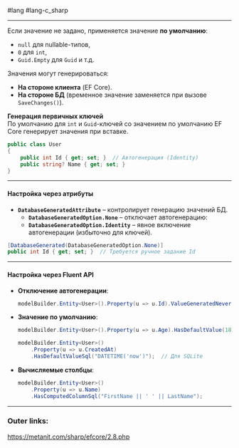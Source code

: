 #lang #lang-c_sharp 

---
Если значение не задано, применяется значение **по умолчанию**:  
  - `null` для nullable-типов,  
  - `0` для `int`,  
  - `Guid.Empty` для `Guid` и т.д.  

Значения могут генерироваться:  
  - **На стороне клиента** (EF Core).  
  - **На стороне БД** (временное значение заменяется при вызове `SaveChanges()`).  

**Генерация первичных ключей**  
По умолчанию для `int` и `Guid`-ключей со значением по умолчанию EF Core генерирует значения при вставке.  
  ```csharp
  public class User
  {
      public int Id { get; set; }  // Автогенерация (Identity)
      public string? Name { get; set; }
  }
  ```
---
#### **Настройка через атрибуты**  
- **`DatabaseGeneratedAttribute`** – контролирует генерацию значений БД.  
  - **`DatabaseGeneratedOption.None`** – отключает автогенерацию:  
  - **`DatabaseGeneratedOption.Identity`** – явное включение автогенерации (избыточно для ключей).  
```csharp
[DatabaseGenerated(DatabaseGeneratedOption.None)]
public int Id { get; set; }  // Требуется ручное задание Id
```
---
#### **Настройка через Fluent API**  
- **Отключение автогенерации**:  
  ```csharp
  modelBuilder.Entity<User>().Property(u => u.Id).ValueGeneratedNever();
  ```
- **Значение по умолчанию**:  
  ```csharp
  modelBuilder.Entity<User>().Property(u => u.Age).HasDefaultValue(18);
  ```

  ```csharp
  modelBuilder.Entity<User>()
      .Property(u => u.CreatedAt)
      .HasDefaultValueSql("DATETIME('now')");  // Для SQLite
  ```
- **Вычисляемые столбцы**:
  ```csharp
  modelBuilder.Entity<User>()
      .Property(u => u.Name)
      .HasComputedColumnSql("FirstName || ' ' || LastName");
  ```

---
### Outer links:
https://metanit.com/sharp/efcore/2.8.php